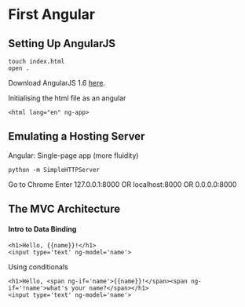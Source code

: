 # First Angular

## Setting Up AngularJS

``` 
touch index.html
open .
```

Download AngularJS 1.6 [here](http://angularjs.org).

Initialising the html file as an angular

```
<html lang="en" ng-app>
```

## Emulating a Hosting Server

Angular: Single-page app (more fluidity)

```
python -m SimpleHTTPServer
```

Go to Chrome
  Enter 127.0.0.1:8000 OR localhost:8000 OR 0.0.0.0:8000
   
## The MVC Architecture


#### Intro to Data Binding

```
<h1>Hello, {{name}}!</h1>
<input type='text' ng-model='name'>
```

Using conditionals

```
<h1>Hello, <span ng-if='name'>{{name}}!</span><span ng-if='!name'>what's your name?</span></h1>
<input type='text' ng-model='name'>
```
